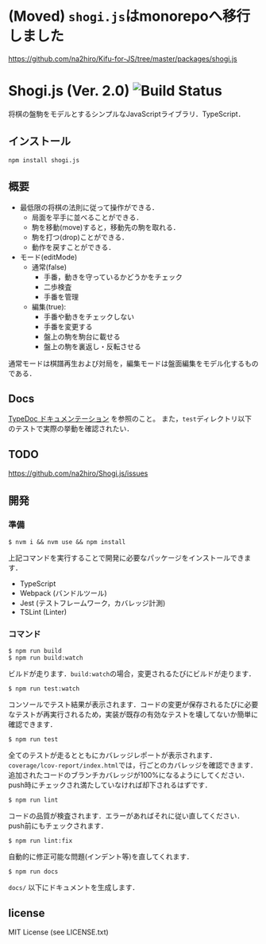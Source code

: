 # (Moved) `shogi.js`はmonorepoへ移行しました

https://github.com/na2hiro/Kifu-for-JS/tree/master/packages/shogi.js

# Shogi.js (Ver. 2.0) ![Build Status](https://github.com/na2hiro/Shogi.js/actions/workflows/main.yml/badge.svg)
将棋の盤駒をモデルとするシンプルなJavaScriptライブラリ．TypeScript．

## インストール

```shell
npm install shogi.js
```

## 概要
* 最低限の将棋の法則に従って操作ができる．
	* 局面を平手に並べることができる．
	* 駒を移動(move)すると，移動先の駒を取れる．
	* 駒を打つ(drop)ことができる．
	* 動作を戻すことができる．
* モード(editMode)
	* 通常(false)
		* 手番，動きを守っているかどうかをチェック
		* 二歩検査
		* 手番を管理
	* 編集(true): 
		* 手番や動きをチェックしない
		* 手番を変更する
		* 盤上の駒を駒台に載せる
		* 盤上の駒を裏返し・反転させる

通常モードは棋譜再生および対局を，編集モードは盤面編集をモデル化するものである．

## Docs

[TypeDoc ドキュメンテーション](http://apps.81.la/Shogi.js/docs/modules.html) を参照のこと。
また，`test`ディレクトリ以下のテストで実際の挙動を確認されたい．

## TODO
https://github.com/na2hiro/Shogi.js/issues

## 開発

### 準備

```shell
$ nvm i && nvm use && npm install
```

上記コマンドを実行することで開発に必要なパッケージをインストールできます．

* TypeScript
* Webpack (バンドルツール)
* Jest (テストフレームワーク，カバレッジ計測)
* TSLint (Linter)

### コマンド


```shell
$ npm run build
$ npm run build:watch
```

ビルドが走ります．`build:watch`の場合，変更されるたびにビルドが走ります．

```shell
$ npm run test:watch
```

コンソールでテスト結果が表示されます．コードの変更が保存されるたびに必要なテストが再実行されるため，実装が既存の有効なテストを壊してないか簡単に確認できます．

```shell
$ npm run test
```

全てのテストが走るとともにカバレッジレポートが表示されます．`coverage/lcov-report/index.html`では，行ごとのカバレッジを確認できます．追加されたコードのブランチカバレッジが100%になるようにしてください．push時にチェックされ満たしていなければ却下されるはずです．

```shell
$ npm run lint
```

コードの品質が検査されます．エラーがあればそれに従い直してください．push前にもチェックされます．

```shell
$ npm run lint:fix
```

自動的に修正可能な問題(インデント等)を直してくれます．

```shell
$ npm run docs
```

`docs/` 以下にドキュメントを生成します．

## license

MIT License (see LICENSE.txt)
